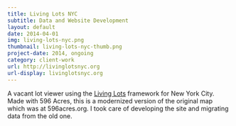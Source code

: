 ```yaml
---
title: Living Lots NYC
subtitle: Data and Website Development
layout: default
date: 2014-04-01
img: living-lots-nyc.png
thumbnail: living-lots-nyc-thumb.png
project-date: 2014, ongoing
category: client-work
url: http://livinglotsnyc.org
url-display: livinglotsnyc.org
---
```


A vacant lot viewer using the [Living Lots](https://github.com/596acres/django-livinglots) framework for New York City. Made with 596 Acres, this is a modernized version of the original map which was at 596acres.org. I took care of developing the site and migrating data from the old one.
